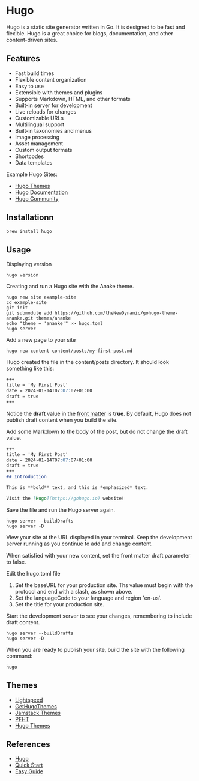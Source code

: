 # Hugo

Hugo is a static site generator written in Go.  It is designed to be fast and flexible.  Hugo is a great choice for blogs, documentation, and other content-driven sites.

## Features

- Fast build times
- Flexible content organization
- Easy to use
- Extensible with themes and plugins
- Supports Markdown, HTML, and other formats
- Built-in server for development
- Live reloads for changes
- Customizable URLs
- Multilingual support
- Built-in taxonomies and menus
- Image processing
- Asset management
- Custom output formats
- Shortcodes
- Data templates

Example Hugo Sites:

- [Hugo Themes](https://themes.gohugo.io)
- [Hugo Documentation](https://gohugo.io/documentation/)
- [Hugo Community](https://discourse.gohugo.io)

## Installationn

```Shell
brew install hugo
```

## Usage

Displaying version

```Shell
hugo version
```

Creating and run a Hugo site with the Anake theme.

```Shell
hugo new site example-site
cd example-site
git init
git submodule add https://github.com/theNewDynamic/gohugo-theme-ananke.git themes/ananke
echo "theme = 'ananke'" >> hugo.toml
hugo server
```

Add a new page to your site

```Shell
hugo new content content/posts/my-first-post.md
```

Hugo created the file in the content/posts directory. It should look something like this:

```Markdown
+++
title = 'My First Post'
date = 2024-01-14T07:07:07+01:00
draft = true
+++
```

Notice the **draft** value in the [front matter](https://gohugo.io/content-management/front-matter/) is **true**.  By default, Hugo does not publish draft content when you build the site.


Add some Markdown to the body of the post, but do not change the draft value.

```Markdown
+++
title = 'My First Post'
date = 2024-01-14T07:07:07+01:00
draft = true
+++
## Introduction

This is **bold** text, and this is *emphasized* text.

Visit the [Hugo](https://gohugo.io) website!
```

Save the file and run the Hugo server again.

```Shell
hugo server --buildDrafts
hugo server -D
```

View your site at the URL displayed in your terminal. Keep the development server running as you continue to add and change content.

When satisfied with your new content, set the front matter draft parameter to false.


Edit the hugo.toml file 

1. Set the baseURL for your production site.  Ths value must begin with the protocol and end with a slash, as shown above.
2. Set the languageCode to your language and region 'en-us'.
3. Set the title for your production site.

Start the development server to see your changes, remembering to include draft content.

```Shell
hugo server --buildDrafts
hugo server -D
```

When you are ready to publish your site, build the site with the following command:

```Shell
hugo
```

## Themes

- [Lightspeed](https://www.builtatlightspeed.com/category/hugo)
- [GetHugoThemes](https://www.gethugothemes.com)
- [Jamstack Themes](https://jamstack.club/#ssg=hugo)
- [PFHT](https://pfht.netlify.app/)
- [Hugo Themes](https://themes.gohugo.io/)

## References

- [Hugo](https://gohugo.io)
- [Quick Start](https://gohugo.io/getting-started/quick-start/)
- [Easy Guide](https://www.ii.com/easy-way-play-with-hugo-theme-examplesite/)
